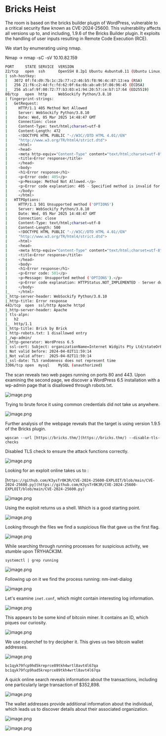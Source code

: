 # Bricks Heist

The room is based on the bricks builder plugin of WordPress, vulnerable to a critical security flaw known as CVE-2024-25600. This vulnerability affects all versions up to, and including, 1.9.6 of the Bricks Builder plugin. It exploits the handling of user inputs resulting in Remote Code Execution (RCE).

We start by enumerating using nmap.

Nmap →  nmap -sC -sV 10.10.82.159 

```bash
PORT     STATE SERVICE  VERSION
22/tcp   open  ssh      OpenSSH 8.2p1 Ubuntu 4ubuntu0.11 (Ubuntu Linux; protocol 2.0)
| ssh-hostkey: 
|   3072 0f:f4:d9:7b:1c:2b:77:c2:46:b5:f8:96:4c:87:13:ea (RSA)
|   256 21:f6:c2:4d:fc:fd:62:0f:6a:6b:ab:a0:5f:86:96:45 (ECDSA)
|_  256 a5:af:9f:00:72:77:b3:03:e1:94:20:57:ce:b7:17:64 (ED25519)
80/tcp   open  http     WebSockify Python/3.8.10
| fingerprint-strings: 
|   GetRequest: 
|     HTTP/1.1 405 Method Not Allowed
|     Server: WebSockify Python/3.8.10
|     Date: Wed, 05 Mar 2025 14:48:47 GMT
|     Connection: close
|     Content-Type: text/html;charset=utf-8
|     Content-Length: 472
|     <!DOCTYPE HTML PUBLIC "-//W3C//DTD HTML 4.01//EN"
|     "http://www.w3.org/TR/html4/strict.dtd">
|     <html>
|     <head>
|     <meta http-equiv="Content-Type" content="text/html;charset=utf-8">
|     <title>Error response</title>
|     </head>
|     <body>
|     <h1>Error response</h1>
|     <p>Error code: 405</p>
|     <p>Message: Method Not Allowed.</p>
|     <p>Error code explanation: 405 - Specified method is invalid for this resource.</p>
|     </body>
|     </html>
|   HTTPOptions: 
|     HTTP/1.1 501 Unsupported method ('OPTIONS')
|     Server: WebSockify Python/3.8.10
|     Date: Wed, 05 Mar 2025 14:48:47 GMT
|     Connection: close
|     Content-Type: text/html;charset=utf-8
|     Content-Length: 500
|     <!DOCTYPE HTML PUBLIC "-//W3C//DTD HTML 4.01//EN"
|     "http://www.w3.org/TR/html4/strict.dtd">
|     <html>
|     <head>
|     <meta http-equiv="Content-Type" content="text/html;charset=utf-8">
|     <title>Error response</title>
|     </head>
|     <body>
|     <h1>Error response</h1>
|     <p>Error code: 501</p>
|     <p>Message: Unsupported method ('OPTIONS').</p>
|     <p>Error code explanation: HTTPStatus.NOT_IMPLEMENTED - Server does not support this operation.</p>
|     </body>
|_    </html>
|_http-server-header: WebSockify Python/3.8.10
|_http-title: Error response
443/tcp  open  ssl/http Apache httpd
|_http-server-header: Apache
| tls-alpn: 
|   h2
|_  http/1.1
|_http-title: Brick by Brick
| http-robots.txt: 1 disallowed entry 
|_/wp-admin/
|_http-generator: WordPress 6.5
| ssl-cert: Subject: organizationName=Internet Widgits Pty Ltd/stateOrProvinceName=Some-State/countryName=US
| Not valid before: 2024-04-02T11:59:14
|_Not valid after:  2025-04-02T11:59:14
|_ssl-date: TLS randomness does not represent time
3306/tcp open  mysql    MySQL (unauthorized)
```

The scan reveals two web pages running on ports 80 and 443. Upon examining the second page, we discover a WordPress 6.5 installation with a wp-admin page that is disallowed through robots.txt.

![image.png](Bricks%20Heist%201ba2d05419488137b48bc0bc3c87219c/image.png)

Trying to brute force it using common credentials did not take us anywhere.

![image.png](Bricks%20Heist%201ba2d05419488137b48bc0bc3c87219c/image%201.png)

Further analysis of the webpage reveals that the target is using version 1.9.5 of the Bricks plugin.

`wpscan --url [https://bricks.thm/](https://bricks.thm/) --disable-tls-checks` 

Disabled TLS check to ensure the attack functions correctly.

![image.png](Bricks%20Heist%201ba2d05419488137b48bc0bc3c87219c/image%202.png)

 

Looking for an exploit online takes us to :

[`https://github.com/K3ysTr0K3R/CVE-2024-25600-EXPLOIT/blob/main/CVE-2024-25600.py](https://github.com/K3ysTr0K3R/CVE-2024-25600-EXPLOIT/blob/main/CVE-2024-25600.py)` 

![image.png](Bricks%20Heist%201ba2d05419488137b48bc0bc3c87219c/image%203.png)

Using the exploit returns us a shell. Which is a good starting point.

![image.png](Bricks%20Heist%201ba2d05419488137b48bc0bc3c87219c/image%204.png)

Looking through the files we find a suspicious file that gave us the first flag.

![image.png](Bricks%20Heist%201ba2d05419488137b48bc0bc3c87219c/image%205.png)

While searching through running processes for suspicious activity, we stumble upon TRYHACK3M.

`systemctl | grep running`

![image.png](Bricks%20Heist%201ba2d05419488137b48bc0bc3c87219c/image%206.png)

Following up on it we find the process running: nm-inet-dialog 

![image.png](Bricks%20Heist%201ba2d05419488137b48bc0bc3c87219c/image%207.png)

Let's examine `inet.conf`, which might contain interesting log information.

![image.png](Bricks%20Heist%201ba2d05419488137b48bc0bc3c87219c/image%208.png)

This appears to be some kind of bitcoin miner. It contains an ID, which piques our curiosity.

![image.png](Bricks%20Heist%201ba2d05419488137b48bc0bc3c87219c/image%209.png)

We use cyberchef to try decipher it. This gives us two bitcoin wallet addresses.

![image.png](Bricks%20Heist%201ba2d05419488137b48bc0bc3c87219c/image%2010.png)

```c
bc1qyk79fcp9hd5kreprce89tkh4wrtl8avt4l67qa
bc1qyk79fcp9had5kreprce89tkh4wrtl8avt4l67qa
```

A quick online search reveals information about the transactions, including one particularly large transaction of $352,898.

![image.png](Bricks%20Heist%201ba2d05419488137b48bc0bc3c87219c/image%2011.png)

The wallet addresses provide additional information about the individual, which leads us to discover details about their associated organization.

![image.png](Bricks%20Heist%201ba2d05419488137b48bc0bc3c87219c/image%2012.png)

![image.png](Bricks%20Heist%201ba2d05419488137b48bc0bc3c87219c/image%2013.png)